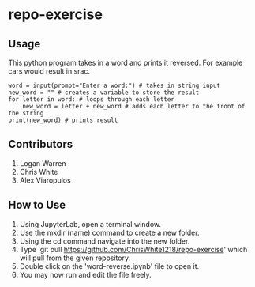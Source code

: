 # repo-exercise

## Usage
This python program takes in a word and prints it reversed. For example cars would result in srac.
```
word = input(prompt="Enter a word:") # takes in string input
new_word = "" # creates a variable to store the result
for letter in word: # loops through each letter
    new_word = letter + new_word # adds each letter to the front of the string
print(new_word) # prints result
```

## Contributors 
1. Logan Warren
2. Chris White
3. Alex Viaropulos

## How to Use

1. Using JupyterLab, open a terminal window.
2. Use the mkdir (name) command to create a new folder.
3. Using the cd command navigate into the new folder.
4. Type 'git pull https://github.com/ChrisWhite1218/repo-exercise' which will pull from the given repository.
5. Double click on the 'word-reverse.ipynb' file to open it.
6. You may now run and edit the file freely.
